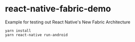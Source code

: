 # react-native-fabric-demo
Example for testing out React Native's New Fabric Architecture

```
yarn install
yarn react-native run-android
```

